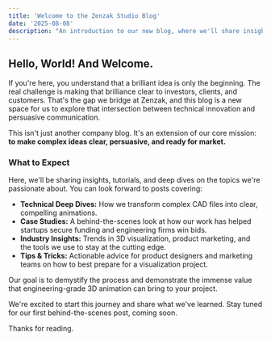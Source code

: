 ```yaml
---
title: 'Welcome to the Zenzak Studio Blog'
date: '2025-08-08'
description: "An introduction to our new blog, where we'll share insights on 3D animation, engineering, and bringing technical ideas to market."
---
```


## Hello, World! And Welcome.

If you're here, you understand that a brilliant idea is only the beginning. The real challenge is making that brilliance clear to investors, clients, and customers. That's the gap we bridge at Zenzak, and this blog is a new space for us to explore that intersection between technical innovation and persuasive communication.

This isn't just another company blog. It's an extension of our core mission: **to make complex ideas clear, persuasive, and ready for market.**

### What to Expect

Here, we'll be sharing insights, tutorials, and deep dives on the topics we're passionate about. You can look forward to posts covering:

- **Technical Deep Dives:** How we transform complex CAD files into clear, compelling animations.
- **Case Studies:** A behind-the-scenes look at how our work has helped startups secure funding and engineering firms win bids.
- **Industry Insights:** Trends in 3D visualization, product marketing, and the tools we use to stay at the cutting edge.
- **Tips & Tricks:** Actionable advice for product designers and marketing teams on how to best prepare for a visualization project.

Our goal is to demystify the process and demonstrate the immense value that engineering-grade 3D animation can bring to your project.

We're excited to start this journey and share what we've learned. Stay tuned for our first behind-the-scenes post, coming soon.

Thanks for reading.
